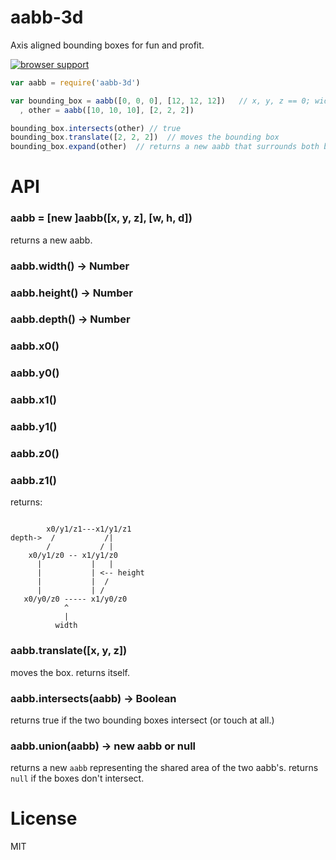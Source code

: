 # aabb-3d

Axis aligned bounding boxes for fun and profit.

[![browser support](http://ci.testling.com/chrisdickinson/aabb-3d.png)](http://ci.testling.com/chrisdickinson/aabb-3d)

```javascript
var aabb = require('aabb-3d')

var bounding_box = aabb([0, 0, 0], [12, 12, 12])   // x, y, z == 0; width, height, depth == 12
  , other = aabb([10, 10, 10], [2, 2, 2])

bounding_box.intersects(other) // true
bounding_box.translate([2, 2, 2])  // moves the bounding box
bounding_box.expand(other)  // returns a new aabb that surrounds both bboxes

```

# API

### aabb = [new ]aabb([x, y, z], [w, h, d])

returns a new aabb.

### aabb.width() -> Number
### aabb.height() -> Number
### aabb.depth() -> Number
### aabb.x0()
### aabb.y0()
### aabb.x1()
### aabb.y1()
### aabb.z0()
### aabb.z1()

returns:

```
    
        x0/y1/z1---x1/y1/z1
depth->  /           /|
        /           / |
    x0/y1/z0 -- x1/y1/z0
      |           |   |
      |           | <-- height
      |           |  /
      |           | /
   x0/y0/z0 ----- x1/y0/z0
            ^
            |
          width
```

### aabb.translate([x, y, z])

moves the box. returns itself.

### aabb.intersects(aabb) -> Boolean

returns true if the two bounding boxes intersect (or touch at all.)

### aabb.union(aabb) -> new aabb or null

returns a new `aabb` representing the shared area of the
two aabb's. returns `null` if the boxes don't intersect.

# License

MIT

